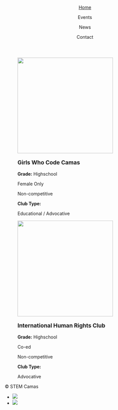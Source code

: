 
<html>
<head>
  <meta charset="utf-8"/>
  <link rel="stylesheet" href="https://maxcdn.bootstrapcdn.com/bootstrap/3.3.6/css/bootstrap.min.css" integrity="sha384-1q8mTJOASx8j1Au+a5WDVnPi2lkFfwwEAa8hDDdjZlpLegxhjVME1fgjWPGmkzs7" crossorigin="anonymous">
  <link href='https://fonts.googleapis.com/css?family=Roboto:300,400,700' rel='stylesheet' type='text/css'>
  <link rel="stylesheet" type="text/css" href="main.css">
</head>
<body>
  <header class="container">
    <div class="row">
      <nav class="col-sm-12 text-right">
        <a href="https://aquabs.github.io/STEM/"><p>Home</p></a>
        <p>Events</p>
        <p>News</p>
        <p>Contact</p>
      </nav>
    </div>
    </header>
 <body>
    <section class="container">
        <figure class="col-sm-4">
         <img src="https://3zjc852t4swp1lmezl171oga-wpengine.netdna-ssl.com/wp-content/uploads/2017/01/GWC-logo_2016-on-navy.jpg" height="300px">
       </figure>
       <figure class="col-sm-2" class="ex1">
         <b><p style="font-size:125%;">Girls Who Code Camas</p></b>
           <p><b>Grade:</b> Highschool</p>
           <p>Female Only</p>
           <p>Non-competitive</p>
         <p><b>Club Type:</b></p>
         <p>Educational / Advocative</p>
       </figure>
       <figure class="col-sm-4">
        <img src="http://images.fineartamerica.com/images-medium-large-5/butterflies-map-of-the-world-map-michael-tompsett.jpg" height="300px">
       </figure>
       <figure class="col-sm-2" class="ex1">
         <b><p style="font-size:125%;">International Human Rights Club</p></b>
         <p><b>Grade:</b> Highschool</p>
           <p>Co-ed</p>
           <p>Non-competitive</p>
         <p><b>Club Type:</b></p>
         <p>Advocative</p>
       </figure>
       </section>
   <footer class="container">
    <div class="row">
      <p class="col-sm-4">&copy; STEM Camas</p>
      <ul class="col-sm-8">
        <li class="col-sm-1">  <a href="https://www.instagram.com/girlswhocode/"><img src="https://s3.amazonaws.com/codecademy-content/projects/make-a-website/lesson-4/instagram.svg"></a> </li>
        <li class="col-sm-1"> <a href="https://sites.google.com/view/camasgirlswhocode/homeabout"><img src="https://s3.amazonaws.com/codecademy-content/projects/make-a-website/lesson-4/medium.svg"></a> </li>
      </ul>
    </div>
  </footer>
